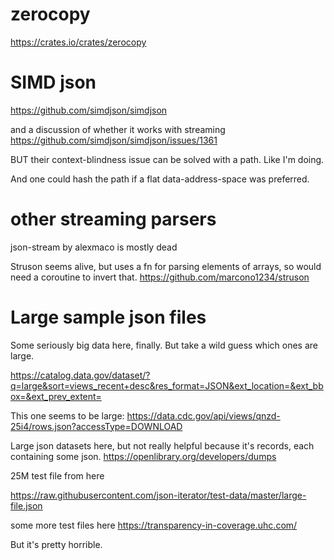 # zerocopy
https://crates.io/crates/zerocopy

# SIMD json
https://github.com/simdjson/simdjson

and a discussion of whether it works with streaming
https://github.com/simdjson/simdjson/issues/1361

BUT their context-blindness issue can be solved with a path. Like I'm doing.

And one could hash the path if a flat data-address-space was preferred.

# other streaming parsers
json-stream by alexmaco is mostly dead

Struson seems alive, but uses a fn for parsing elements of arrays, so would need a coroutine to invert that.
https://github.com/marcono1234/struson

# Large sample json files
Some seriously big data here, finally. But take a wild guess which ones are large.

https://catalog.data.gov/dataset/?q=large&sort=views_recent+desc&res_format=JSON&ext_location=&ext_bbox=&ext_prev_extent=

This one seems to be large:
https://data.cdc.gov/api/views/qnzd-25i4/rows.json?accessType=DOWNLOAD

Large json datasets here, but not really helpful because it's records, each containing some json.
https://openlibrary.org/developers/dumps

25M test file from here

https://raw.githubusercontent.com/json-iterator/test-data/master/large-file.json

some more test files here
https://transparency-in-coverage.uhc.com/

But it's pretty horrible.
